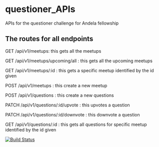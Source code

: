 # questioner_APIs
APIs for the questioner challenge for Andela fellowship

The routes for all endpoints
--------------------------------------
GET /api/v1/meetups: this gets all the meetups

GET /api/v1/meetups/upcoming/all :  this gets all the upcoming meetups

GET /api/v1/meetups/:id : this gets a specific meetup identified by the id given

POST /api/v1/meetups : this create a new meetup

POST /api/v1/questions : this create a new questions

PATCH /api/v1/questions/:id/upvote : this upvotes a question

PATCH /api/v1/questions/:id/downvote : this downvote a question

GET /api/v1/questions/:id : this gets all questions for specific meetup identified by the id given

[![Build Status](https://travis-ci.com/Karlmusingo/questioner_APIs.svg?branch=master)](https://travis-ci.com/Karlmusingo/questioner_APIs)
